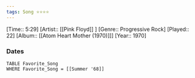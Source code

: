 ```yaml
---
tags: Song ⭐⭐⭐⭐ 
---
```

[Time:: 5:29]
[Artist:: [[Pink Floyd]] ]
[Genre:: Progressive Rock]
[Played:: 22]
[Album:: [[Atom Heart Mother (1970)]]]
[Year:: 1970]
### Dates
````dataview
TABLE Favorite_Song
WHERE Favorite_Song = [[Summer '68]]
````